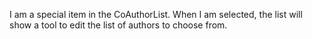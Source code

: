 I am a special item in the CoAuthorList. When I am selected, the list will show a tool to edit the list of authors to choose from.